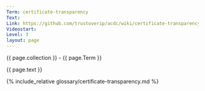 ```yaml
---
Term: certificate-transparency
Text: 
Link: https://github.com/trustoverip/acdc/wiki/certificate-transparency.md
Videostart: 
Level: 3
layout: page
---
```


{{ page.collection }} - {{ page.Term }}

   {{ page.text }}

{% include_relative glossary/certificate-transparency.md %}
